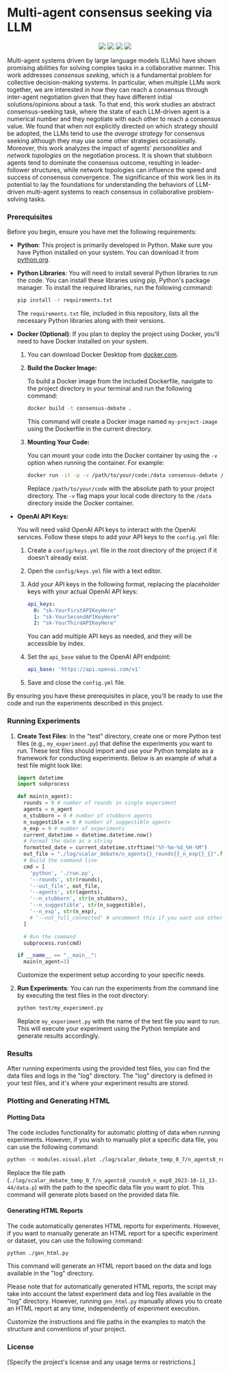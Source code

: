 # Multi-agent consensus seeking via LLM

<p align="center">
  <a href="https://github.com/WestlakeIntelligentRobotics/consensus-seeking-llm">
    <img src="https://img.shields.io/badge/arXiv-paper?style=socia&logo=arxiv&logoColor=white&labelColor=grey&color=blue"></a>
  <a href="https://github.com/WestlakeIntelligentRobotics/consensus-seeking-llm">
    <img src="https://img.shields.io/badge/Paper-blue?logo=googledocs&logoColor=white&labelColor=grey&color=blue"></a>
  <a href="https://github.com/WestlakeIntelligentRobotics/consensus-seeking-llm">
    <img src="https://img.shields.io/badge/Website-blue?logo=semanticweb&logoColor=white&labelColor=grey&color=blue"></a>
  <a href="https://www.python.org/downloads/">
    <img src="https://img.shields.io/badge/python-3.10-blue?logo=python&logoColor=white&labelColor=grey&color=blue"></a>
</p>

Multi-agent systems driven by large language models (LLMs) have shown promising abilities for solving complex tasks in a collaborative manner. This work addresses *consensus seeking*, which is a fundamental problem for collective decision-making systems. In particular, when multiple LLMs work together, we are interested in how they can reach a consensus through inter-agent negotiation given that they have different initial solutions/opinions about a task. To that end, this work studies an abstract consensus-seeking task, where the state of each LLM-driven agent is a numerical number and they negotiate with each other to reach a consensus value. We found that when not explicitly directed on which strategy should be adopted, the LLMs tend to use the *average strategy* for consensus seeking although they may use some other strategies occasionally. Moreover, this work analyzes the impact of agents' *personalities* and *network topologies* on the negotiation process. It is shown that stubborn agents tend to dominate the consensus outcome, resulting in leader-follower structures, while network topologies can influence the speed and success of consensus convergence. The significance of this work lies in its potential to lay the foundations for understanding the behaviors of LLM-driven multi-agent systems to reach consensus in collaborative problem-solving tasks.


### Prerequisites

Before you begin, ensure you have met the following requirements:

- **Python**: This project is primarily developed in Python. Make sure you have Python installed on your system. You can download it from [python.org](https://www.python.org/downloads/).

- **Python Libraries**: You will need to install several Python libraries to run the code. You can install these libraries using pip, Python's package manager. To install the required libraries, run the following command:

  ```bash
  pip install -r requirements.txt
  ```

  The `requirements.txt` file, included in this repository, lists all the necessary Python libraries along with their versions.

- **Docker (Optional)**: If you plan to deploy the project using Docker, you'll need to have Docker installed on your system. 

  1. You can download Docker Desktop from [docker.com](https://www.docker.com/products/docker-desktop).

  2. **Build the Docker Image:**

     To build a Docker image from the included Dockerfile, navigate to the project directory in your terminal and run the following command:

     ```bash
     docker build -t consensus-debate .
     ```

     This command will create a Docker image named `my-project-image` using the Dockerfile in the current directory.

  3. **Mounting Your Code:**

     You can mount your code into the Docker container by using the `-v` option when running the container. For example:

     ```bash
     docker run -it -p -v /path/to/your/code:/data consensus-debate /bin/bash
     ```

     Replace `/path/to/your/code` with the absolute path to your project directory. The `-v` flag maps your local code directory to the `/data` directory inside the Docker container.

- **OpenAI API Keys:**

  You will need valid OpenAI API keys to interact with the OpenAI services. Follow these steps to add your API keys to the `config.yml` file:

  1. Create a `config/keys.yml` file in the root directory of the project if it doesn't already exist.

  2. Open the `config/keys.yml` file with a text editor.

  3. Add your API keys in the following format, replacing the placeholder keys with your actual OpenAI API keys:

     ```yaml
     api_keys:
       0: "sk-YourFirstAPIKeyHere"
       1: "sk-YourSecondAPIKeyHere"
       2: "sk-YourThirdAPIKeyHere"
     ```

     You can add multiple API keys as needed, and they will be accessible by index.

  4. Set the `api_base` value to the OpenAI API endpoint:

     ```yaml
     api_base: 'https://api.openai.com/v1'
     ```

  5. Save and close the `config.yml` file.

By ensuring you have these prerequisites in place, you'll be ready to use the code and run the experiments described in this project.

### Running Experiments

1. **Create Test Files**: In the "test" directory, create one or more Python test files (e.g., `my_experiment.py`) that define the experiments you want to run. These test files should import and use your Python template as a framework for conducting experiments. Below is an example of what a test file might look like:

   ```python
   import datetime
   import subprocess
   
   def main(n_agent):
     rounds = 9 # number of rounds in single experiment
     agents = n_agent
     n_stubborn = 0 # number of stubborn agents
     n_suggestible = 0 # number of suggestible agents
     n_exp = 9 # number of experiments
     current_datetime = datetime.datetime.now()
     # Format the date as a string
     formatted_date = current_datetime.strftime("%Y-%m-%d_%H-%M")
     out_file = "./log/scalar_debate/n_agents{}_rounds{}_n_exp{}_{}".format(agents, rounds, n_exp, formatted_date)
     # Build the command line
     cmd = [
       'python', './run.py',
       '--rounds', str(rounds),
       '--out_file', out_file,
       '--agents', str(agents),
       '--n_stubborn', str(n_stubborn),
       '--n_suggestible', str(n_suggestible),
       '--n_exp', str(n_exp),
       # '--not_full_connected' # uncomment this if you want use other topology structures
     ]
   
     # Run the command
     subprocess.run(cmd)
   
   if __name__ == "__main__":
     main(n_agent=3)
   ```

   Customize the experiment setup according to your specific needs.

2. **Run Experiments**: You can run the experiments from the command line by executing the test files in the root directory:

   ```bash
   python test/my_experiment.py
   ```

   Replace `my_experiment.py` with the name of the test file you want to run. This will execute your experiment using the Python template and generate results accordingly.

### Results

After running experiments using the provided test files, you can find the data files and logs in the "log" directory. The "log" directory is defined in your test files, and it's where your experiment results  are stored.

### Plotting and Generating HTML

#### Plotting Data

The code includes functionality for automatic plotting of data when running experiments. However, if you wish to manually plot a specific data file, you can use the following command:

```bash
python -m modules.visual.plot ./log/scalar_debate_temp_0_7/n_agents8_rounds9_n_exp9_2023-10-11_13-44/data.p
```

Replace the file path (`./log/scalar_debate_temp_0_7/n_agents8_rounds9_n_exp9_2023-10-11_13-44/data.p`) with the path to the specific data file you want to plot. This command will generate plots based on the provided data file.

#### Generating HTML Reports

The code automatically generates HTML reports for experiments. However, if you want to manually generate an HTML report for a specific experiment or dataset, you can use the following command:

```bash
python ./gen_html.py
```

This command will generate an HTML report based on the data and logs available in the "log" directory.

Please note that for automatically generated HTML reports, the script may take into account the latest experiment data and log files available in the "log" directory. However, running `gen_html.py` manually allows you to create an HTML report at any time, independently of experiment execution.

Customize the instructions and file paths in the examples to match the structure and conventions of your project.

### License

[Specify the project's license and any usage terms or restrictions.]
